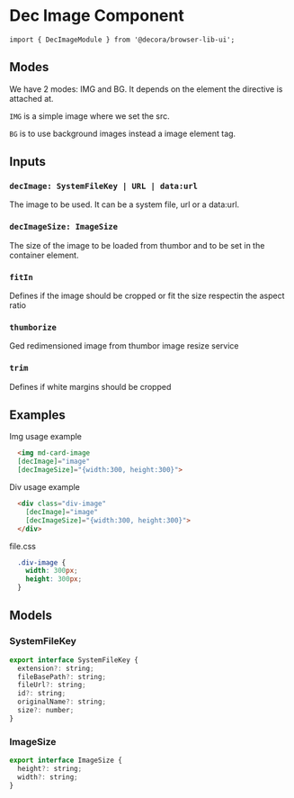 # Dec Image Component

`import { DecImageModule } from '@decora/browser-lib-ui';`

## Modes

We have 2 modes: IMG and BG. It depends on the element the directive is attached at.

`IMG` is a simple image where we set the src.

`BG` is to use background images instead a image element tag.

## Inputs

### `decImage: SystemFileKey | URL | data:url`
The image to be used. It can be a system file, url or a data:url.

### `decImageSize: ImageSize`
The size of the image to be loaded from thumbor and to be set in the container element.

### `fitIn`
Defines if the image should be cropped or fit the size respectin the aspect ratio

### `thumborize`
Ged redimensioned image from thumbor image resize service

### `trim`
Defines if white margins should be cropped

## Examples

Img usage example
```html
  <img md-card-image
  [decImage]="image"
  [decImageSize]="{width:300, height:300}">
```

Div usage example
```html
  <div class="div-image"
    [decImage]="image"
    [decImageSize]="{width:300, height:300}">
  </div>
```

file.css
```Css
  .div-image {
    width: 300px;
    height: 300px;
  }
```

## Models

### SystemFileKey

```javascript
export interface SystemFileKey {
  extension?: string;
  fileBasePath?: string;
  fileUrl?: string;
  id?: string;
  originalName?: string;
  size?: number;
}
```

### ImageSize

```javascript
export interface ImageSize {
  height?: string;
  width?: string;
}
```

